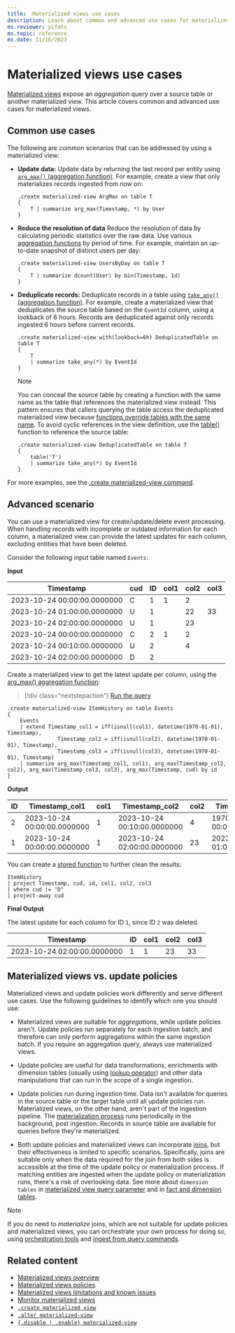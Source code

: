 ```yaml
---
title:  Materialized views use cases
description: Learn about common and advanced use cases for materialized views.
ms.reviewer: yifats
ms.topic: reference
ms.date: 11/16/2023
---
```


# Materialized views use cases

[Materialized views](materialized-view-overview.md) expose an *aggregation* query over a source table or another materialized view. This article covers common and advanced use cases for materialized views.

## Common use cases

The following are common scenarios that can be addressed by using a materialized view:

* **Update data:** Update data by returning the last record per entity using [`arg_max()` (aggregation function)](../../query/arg-max-aggregation-function.md). For example, create a view that only materializes records ingested from now on:

    ```kusto
    .create materialized-view ArgMax on table T
    {
        T | summarize arg_max(Timestamp, *) by User
    }
    ```

* **Reduce the resolution of data** Reduce the resolution of data by calculating periodic statistics over the raw data. Use various [aggregation functions](materialized-view-create.md#supported-aggregation-functions) by period of time. For example, maintain an up-to-date snapshot of distinct users per day:

    ```kusto
    .create materialized-view UsersByDay on table T
    {
        T | summarize dcount(User) by bin(Timestamp, 1d)
    }
    ```

* **Deduplicate records:** Deduplicate records in a table using [`take_any()` (aggregation function)](../../query/take-any-aggregation-function.md). For example, create a materialized view that deduplicates the source table based on the `EventId` column, using a lookback of 6 hours. Records are deduplicated against only records ingested 6 hours before current records.

    ```kusto
    .create materialized-view with(lookback=6h) DeduplicatedTable on table T
    {
        T
        | summarize take_any(*) by EventId
    }
    ```

    > [!NOTE]
    > You can conceal the source table by creating a function with the same name as the table that references the materialized view instead. This pattern ensures that callers querying the table access the deduplicated materialized view because [functions override tables with the same name](../../query/schema-entities/tables.md). To avoid cyclic references in the view definition, use the [table()](../../query/table-function.md) function to reference the source table:
    >
    >    ```kusto
    >    .create materialized-view DeduplicatedTable on table T
    >    {
    >        table('T')
    >        | summarize take_any(*) by EventId
    >    }
    >    ```

For more examples, see the [.create materialized-view command](materialized-view-create.md#examples).

## Advanced scenario

You can use a materialized view for create/update/delete event processing. When handling records with incomplete or outdated information for each column, a materialized view can provide the latest updates for each column, excluding entities that have been deleted.

Consider the following input table named `Events`:

**Input**

| Timestamp | cud | ID | col1 | col2 | col3 |
|--|--|--|--|--|--|
| 2023-10-24 00:00:00.0000000 | C | 1 | 1 | 2 |  |
| 2023-10-24 01:00:00.0000000 | U | 1 |  | 22 | 33 |
| 2023-10-24 02:00:00.0000000 | U | 1 |  | 23 |  |
| 2023-10-24 00:00:00.0000000 | C | 2 | 1 | 2 |  |
| 2023-10-24 00:10:00.0000000 | U | 2 |  | 4 |  |
| 2023-10-24 02:00:00.0000000 | D | 2 |  |  |  |

Create a materialized view to get the latest update per column, using the [arg_max() aggregation function](../../query/arg-max-aggregation-function.md):

> [!div class="nextstepaction"]
> <a href="https://dataexplorer.azure.com/clusters/help/databases/Samples?query=H4sIAAAAAAAAA6WTUWvDIBDH3/Mpjj4ZMKBnYUzY0/YR2qcxiq22CJqOxEA39uGnSZs2pCkZMwZOz9//7vDUKsRv6wyQlfWmDsp/Sq2CCXFFYddoWYfKlgcKVkt3TMbu6PjVxKspWjPP3jOI46JCkKEoOCtwCYxJxnIKi9cFBU4h/UghYaRsnMvpNMrP6LpDbxjAqCHEAxYfsGJm/NvUkf4lcyZ5H33IwHKmxKWAt7HEhJ19ZD9gTsGUGvqr3aS7gxew+z2xdTpI0k4k+6j8+YkVjMcZd3vwnFs7Bmo4UsN/qImRmpihFgutG+9VZb8NqOqw8epEhjV3XRupu27sOnnKLbruvudun0gO26/4PH4BCngxSkwDAAA=" target="_blank">Run the query</a>

```kusto
.create materialized-view ItemHistory on table Events
{
    Events
    | extend Timestamp_col1 = iff(isnull(col1), datetime(1970-01-01), Timestamp),
                Timestamp_col2 = iff(isnull(col2), datetime(1970-01-01), Timestamp),
                Timestamp_col3 = iff(isnull(col3), datetime(1970-01-01), Timestamp)
    | summarize arg_max(Timestamp_col1, col1), arg_max(Timestamp_col2, col2), arg_max(Timestamp_col3, col3), arg_max(Timestamp, cud) by id
}
```

**Output**

| ID | Timestamp_col1 | col1 | Timestamp_col2 | col2 | Timestamp_col3 | col3 | Timestamp | cud |
|--|--|--|--|--|--|--|--|--|
| 2 | 2023-10-24 00:00:00.0000000 | 1 | 2023-10-24 00:10:00.0000000 | 4 | 1970-01-01 00:00:00.0000000 |  | 2023-10-24 02:00:00.0000000 | D |
| 1 | 2023-10-24 00:00:00.0000000 | 1 | 2023-10-24 02:00:00.0000000 | 23 | 2023-10-24 01:00:00.0000000 | 33 | 2023-10-24 02:00:00.0000000 | U |

You can create a [stored function](../../query/schema-entities/stored-functions.md) to further clean the results:

```kusto
ItemHistory
| project Timestamp, cud, id, col1, col2, col3
| where cud != "D"
| project-away cud
```

**Final Output**

The latest update for each column for ID `1`, since ID `2` was deleted.

| Timestamp | ID | col1 | col2 | col3 |
|--|--|--|--|--|
| 2023-10-24 02:00:00.0000000 | 1 | 1 | 23 | 33 |

## Materialized views vs. update policies

Materialized views and update policies work differently and serve different use cases. Use the following guidelines to identify which one you should use:

* Materialized views are suitable for *aggregations*, while update policies aren't. Update policies run separately for each ingestion batch, and therefore can only perform aggregations within the same ingestion batch. If you require an aggregation query, always use materialized views.

* Update policies are useful for data transformations, enrichments with dimension tables (usually using [lookup operator](../../query/lookup-operator.md)) and other data manipulations that can run in the scope of a single ingestion.

* Update policies run during ingestion time. Data isn't available for queries in the source table or the target table until all update policies run. Materialized views, on the other hand, aren't part of the ingestion pipeline. The [materialization process](materialized-view-overview.md#how-materialized-views-work) runs periodically in the background, post ingestion. Records in source table are available for queries before they're materialized.

* Both update policies and materialized views can incorporate [joins](../../query/join-operator.md), but their effectiveness is limited to specific scenarios. Specifically, joins are suitable only when the data required for the join from both sides is accessible at the time of the update policy or materialization process. If matching entities are ingested when the update policy or materialization runs, there's a risk of overlooking data. See more about `dimension tables` in  [materialized view query parameter](materialized-view-create.md#query-parameter) and in [fact and dimension tables](../../concepts/fact-and-dimension-tables.md).

<!-- //TODO:: Add ADX moniker -->

> [!NOTE]
> If you do need to *materialize* joins, which are not suitable for update policies and materialized views, you can orchestrate your own process for doing so, using [orchestration tools](/azure/data-explorer/tools-integrations-overview.md#orchestration) and [ingest from query commands](../data-ingestion/ingest-from-query.md).


## Related content

* [Materialized views overview](materialized-view-overview.md)
* [Materialized views policies](materialized-view-policies.md)
* [Materialized views limitations and known issues](materialized-views-limitations.md)
* [Monitor materialized views](materialized-views-monitoring.md)
* [`.create materialized view`](materialized-view-create.md)
* [`.alter materialized-view`](materialized-view-alter.md)
* [`{.disable | .enable} materialized-view`](materialized-view-enable-disable.md)
